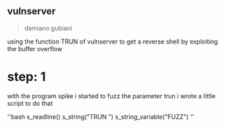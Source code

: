## vulnserver

> damiano gubiani

using the function TRUN of vulnserver to get 
a reverse shell by exploiting the buffer overflow

# step: 1

with the program spike i started to fuzz the parameter trun
i wrote a little script to do that

''bash
s_readline()
s_string("TRUN ")
s_string_variable("FUZZ")
''



